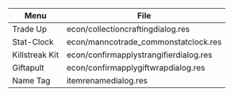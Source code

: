 Menu | File |
----- | ---- |
Trade Up | econ/collectioncraftingdialog.res
Stat-Clock | econ/manncotrade_commonstatclock.res
Killstreak Kit | econ/confirmapplystrangifierdialog.res
Giftapult | econ/confirmapplygiftwrapdialog.res
Name Tag | itemrenamedialog.res
